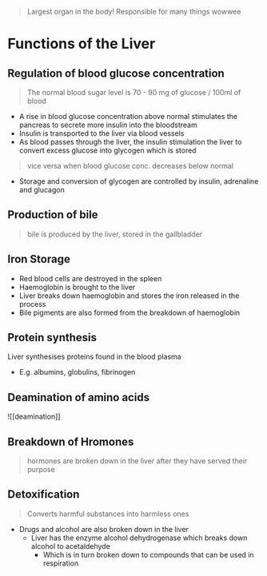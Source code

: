 > Largest organ in the body! Responsible for many things wowwee

# Functions of the Liver
## Regulation of blood glucose concentration
> The normal blood sugar level is 70 - 90 mg of glucose / 100ml of blood

- A rise in blood glucose concentration above normal stimulates the pancreas to secrete more insulin into the bloodstream
- Insulin is transported to the liver via blood vessels
- As blood passes through the liver, the insulin stimulation the liver to convert excess glucose into glycogen which is stored
> vice versa when blood glucose conc. decreases below normal

- Storage and conversion of glycogen are controlled by insulin, adrenaline and glucagon

## Production of bile
> bile is produced by the liver, stored in the gallbladder

## Iron Storage
- Red blood cells are destroyed in the spleen
- Haemoglobin is brought to the liver
- Liver breaks down haemoglobin and stores the iron released in the process
- Bile pigments are also formed from the breakdown of haemoglobin

## Protein synthesis 
Liver synthesises proteins found in the blood plasma
- E.g. albumins, globulins, fibrinogen

## Deamination of amino acids
![[deamination]]

## Breakdown of Hromones
> hormones are broken down in the liver after they have served their purpose

## Detoxification
> Converts harmful substances into harmless ones

- Drugs and alcohol are also broken down in the liver
	- Liver has the enzyme alcohol dehydrogenase which breaks down alcohol to acetaldehyde
		- Which is in turn broken down to compounds that can be used in respiration

